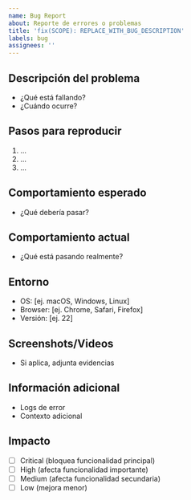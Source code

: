 ```yaml
---
name: Bug Report
about: Reporte de errores o problemas
title: 'fix(SCOPE): REPLACE_WITH_BUG_DESCRIPTION'
labels: bug
assignees: ''
---
```


<!-- 
🚨 IMPORTANTE: Reemplaza el título con un scope válido y descripción específica del bug
Formato: fix(scope): descripción del bug
Scopes válidos: core, ui, api, auth, db, deploy, config, docs, test, avbetos, tryonme, tryonyou, health, workflow

Ejemplos válidos:
- fix(ui): resolve mobile navigation overlay
- fix(api): correct recommendation endpoint timeout
- fix(auth): handle invalid token error
-->

## Descripción del problema
- ¿Qué está fallando?
- ¿Cuándo ocurre?

## Pasos para reproducir
1. ...
2. ...
3. ...

## Comportamiento esperado
- ¿Qué debería pasar?

## Comportamiento actual
- ¿Qué está pasando realmente?

## Entorno
- OS: [ej. macOS, Windows, Linux]
- Browser: [ej. Chrome, Safari, Firefox]
- Versión: [ej. 22]

## Screenshots/Videos
- Si aplica, adjunta evidencias

## Información adicional
- Logs de error
- Contexto adicional

## Impacto
- [ ] Critical (bloquea funcionalidad principal)
- [ ] High (afecta funcionalidad importante)
- [ ] Medium (afecta funcionalidad secundaria)
- [ ] Low (mejora menor)